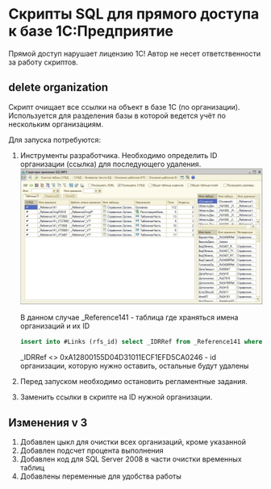 # Скрипты SQL для прямого доступа к базе 1С:Предприятие

Прямой доступ нарушает лицензию 1С!  Автор не несет ответственности за работу скриптов.

## delete organization
Скрипт очищает все ссылки на объект в базе 1С (по организации). Используется для разделения базы в которой ведется учёт по нескольким организациям. 

Для запуска потребуются:
1. Инструменты разработчика. Необходимо определить ID организации (ссылка) для последующего удаления.
   ![Image alt](https://github.com/horhex64/oneass_sql/raw/main/imag/ir_structure_db.jpg)

   В данном случае _Reference141 - таблица где храняться имена организаций и их ID
   
   ```sql
   insert into #Links (rfs_id) select _IDRRef from _Reference141 where _IDRRef <> 0xA12800155D04D31011ECF1EFD5CA0246
   ```
   _IDRRef <> 0xA12800155D04D31011ECF1EFD5CA0246 - id организации, которую нужно оставить, остальные будут удалены
   
   
3. Перед запуском необходимо остановить регламентные задания.
4. Заменить ссылки в скрипте на ID нужной организации.

## Изменения v 3
1. Добавлен цыкл для очистки всех организаций, кроме указанной
2. Добавлен подсчет процента выполнения
3. Добавлен код для SQL Server 2008 в части очистки временных таблиц
4. Добавлены переменные для удобства работы
